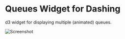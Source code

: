 # Queues Widget for Dashing

d3 widget for displaying multiple (animated) queues.

![Screenshot](http://i.imgur.com/WNBBDpO.png)
